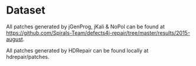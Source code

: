 # Dataset

All patches generated by jGenProg, jKali & NoPol can be found at
https://github.com/Spirals-Team/defects4j-repair/tree/master/results/2015-august.

All patches generated by HDRepair can be found locally at hdrepair/patches.